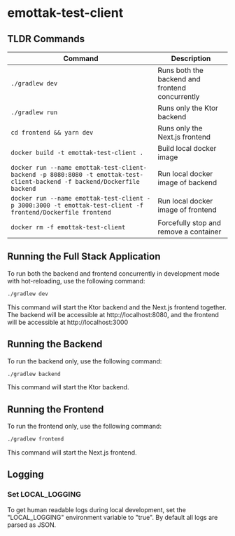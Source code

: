 # emottak-test-client

## TLDR Commands

| Command                                                                                                                   | Description                                     |
|---------------------------------------------------------------------------------------------------------------------------|-------------------------------------------------|
| `./gradlew dev`                                                                                                           | Runs both the backend and frontend concurrently |
| `./gradlew run`                                                                                                           | Runs only the Ktor backend                      |
| `cd frontend && yarn dev`                                                                                                 | Runs only the Next.js frontend                  |
| `docker build -t emottak-test-client .`                                                                                   | Build local docker image                        |
| `docker run --name emottak-test-client-backend -p 8080:8080 -t emottak-test-client-backend -f backend/Dockerfile backend` | Run local docker image of backend               |
| `docker run --name emottak-test-client -p 3000:3000 -t emottak-test-client -f frontend/Dockerfile frontend`               | Run local docker image of frontend              |
| `docker rm -f emottak-test-client`                                                                                        | Forcefully stop and remove a container          |

## Running the Full Stack Application

To run both the backend and frontend concurrently in development mode with hot-reloading, use the following command:

```bash
./gradlew dev
```

This command will start the Ktor backend and the Next.js frontend together. The backend will be accessible
at http://localhost:8080, and the frontend will be accessible at http://localhost:3000

## Running the Backend

To run the backend only, use the following command:

```bash
./gradlew backend
```

This command will start the Ktor backend.

## Running the Frontend

To run the frontend only, use the following command:

```bash
./gradlew frontend
```

This command will start the Next.js frontend.

## Logging

### Set LOCAL_LOGGING

To get human readable logs during local development, set the "LOCAL_LOGGING" environment variable to "true".
By default all logs are parsed as JSON.